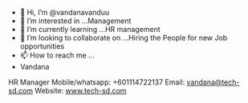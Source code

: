 - 👋 Hi, I’m @vandanavanduu
- 👀 I’m interested in ...Management 
- 🌱 I’m currently learning ...HR management
- 💞️ I’m looking to collaborate on ...Hiring the People for new Job opportunities 
- 📫 How to reach me ... 
- Vandana

HR Manager
Mobile/whatsapp: +601114722137
Email: vandana@tech-sd.com
Website: www.tech-sd.com

<!---
vandanavanduu/vandanavanduu is a ✨ special ✨ repository because its `README.md` (this file) appears on your GitHub profile.
You can click the Preview link to take a look at your changes.
--->
